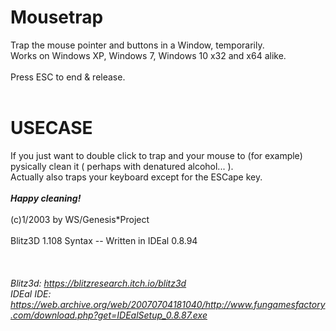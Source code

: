 # Mousetrap
Trap the mouse pointer and buttons in a Window, temporarily.<br>
Works on Windows XP, Windows 7, Windows 10 x32 and x64 alike.<br>
<br>
Press ESC to end & release.<br>
<br>
# USECASE
If you just want to double click to trap and your mouse to (for example) pysically clean it ( perhaps with denatured alcohol... ).<br>
Actually also traps your keyboard except for the ESCape key.<br>
<br>
<b><i>        Happy cleaning! </i></b><br>
<br>
(c)1/2003 by WS/Genesis*Project<br>
<br>
Blitz3D 1.108 Syntax -- Written in IDEal 0.8.94<br>
<br>
<br>
<i><br>
Blitz3d: https://blitzresearch.itch.io/blitz3d <br>
IDEal IDE: https://web.archive.org/web/20070704181040/http://www.fungamesfactory.com/download.php?get=IDEalSetup_0.8.87.exe <br>
</i>
<br>
